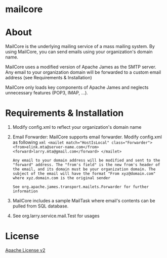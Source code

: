 mailcore
========

# About


MailCore is the underlying mailing service of a mass mailing system. By using MailCore, you can send emails using your organization's domain name. 


MailCore uses a modified version of Apache James as the SMTP server. Any email to your organization domain will be forwarded to a custom email address (see Requirements & Installation) 


MailCore only loads key components of Apache James and neglects unnecessary features (POP3, IMAP, ...).


# Requirements & Installation


1. Modify config.xml to reflect your organization's domain name
2. Email Forwarder: MailCore supports email forwarder. Modify config.xml as following
       ```xml
       <mailet match="HostIsLocal" class="Forwarder">
              <from>elink.mta@server-name.com</from>
              <forward>larry.mta@gmail.com</forward>
       </mailet>
       ```  
      
       Any email to your domain address will be modified and sent to the "forward" address. The "from's field" is the new from's header of the email, and its domain must be your organization domain. The subject of the email will have the format "From xyz@domain.com" where xyz.domain.com is the original sender
        
       See org.apache.james.transport.mailets.Forwarder for further information
       
3. MailCore includes a sample MailTask where email's contents can be pulled from SQL database.

4. See org.larry.service.mail.Test for usages


# License
[Apache License v2](http://www.apache.org/licenses/LICENSE-2.0.html)
